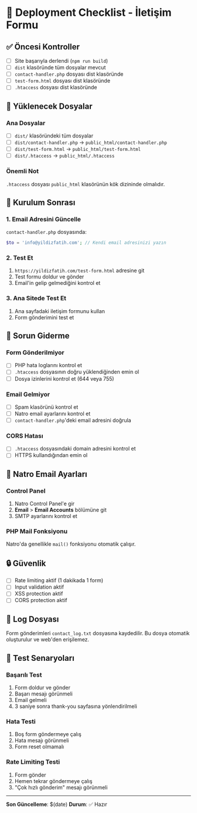 # 🚀 Deployment Checklist - İletişim Formu

## ✅ Öncesi Kontroller

- [ ] Site başarıyla derlendi (`npm run build`)
- [ ] `dist` klasöründe tüm dosyalar mevcut
- [ ] `contact-handler.php` dosyası dist klasöründe
- [ ] `test-form.html` dosyası dist klasöründe
- [ ] `.htaccess` dosyası dist klasöründe

## 📁 Yüklenecek Dosyalar

### Ana Dosyalar
- [ ] `dist/` klasöründeki tüm dosyalar
- [ ] `dist/contact-handler.php` → `public_html/contact-handler.php`
- [ ] `dist/test-form.html` → `public_html/test-form.html`
- [ ] `dist/.htaccess` → `public_html/.htaccess`

### Önemli Not
`.htaccess` dosyası `public_html` klasörünün kök dizininde olmalıdır.

## 🔧 Kurulum Sonrası

### 1. Email Adresini Güncelle
`contact-handler.php` dosyasında:
```php
$to = 'info@yildizfatih.com'; // Kendi email adresinizi yazın
```

### 2. Test Et
1. `https://yildizfatih.com/test-form.html` adresine git
2. Test formu doldur ve gönder
3. Email'in gelip gelmediğini kontrol et

### 3. Ana Sitede Test Et
1. Ana sayfadaki iletişim formunu kullan
2. Form gönderimini test et

## 🚨 Sorun Giderme

### Form Gönderilmiyor
- [ ] PHP hata loglarını kontrol et
- [ ] `.htaccess` dosyasının doğru yüklendiğinden emin ol
- [ ] Dosya izinlerini kontrol et (644 veya 755)

### Email Gelmiyor
- [ ] Spam klasörünü kontrol et
- [ ] Natro email ayarlarını kontrol et
- [ ] `contact-handler.php`'deki email adresini doğrula

### CORS Hatası
- [ ] `.htaccess` dosyasındaki domain adresini kontrol et
- [ ] HTTPS kullandığından emin ol

## 📧 Natro Email Ayarları

### Control Panel
1. Natro Control Panel'e gir
2. **Email** > **Email Accounts** bölümüne git
3. SMTP ayarlarını kontrol et

### PHP Mail Fonksiyonu
Natro'da genellikle `mail()` fonksiyonu otomatik çalışır.

## 🔒 Güvenlik

- [ ] Rate limiting aktif (1 dakikada 1 form)
- [ ] Input validation aktif
- [ ] XSS protection aktif
- [ ] CORS protection aktif

## 📝 Log Dosyası

Form gönderimleri `contact_log.txt` dosyasına kaydedilir.
Bu dosya otomatik oluşturulur ve web'den erişilemez.

## 🎯 Test Senaryoları

### Başarılı Test
1. Form doldur ve gönder
2. Başarı mesajı görünmeli
3. Email gelmeli
4. 3 saniye sonra thank-you sayfasına yönlendirilmeli

### Hata Testi
1. Boş form göndermeye çalış
2. Hata mesajı görünmeli
3. Form reset olmamalı

### Rate Limiting Testi
1. Form gönder
2. Hemen tekrar göndermeye çalış
3. "Çok hızlı gönderim" mesajı görünmeli

---

**Son Güncelleme**: $(date)
**Durum**: ✅ Hazır
